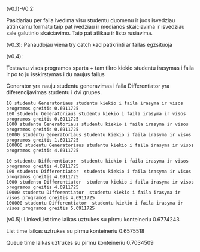  (v0.1)-V0.2:
 
 Pasidariau per faila ivedima visu studentu duomenu ir juos isvedziau atitinkamu formatu taip pat ivedziau ir medianos skaiciavima
 ir isvedziau sale galutinio skaiciavimo. Taip pat atlikau ir listo rusiavima.

 
  (v0.3):
  Panaudojau viena try catch kad patikrinti ar failas egzsituoja
  
  
  (v0.4):
  
  Testavau visos programos sparta + tam tikro kiekio studentu irasymas i faila ir po to ju isskirstymas i du naujus failus
  
  Generator yra nauju studentu generavimas i faila
  Differentiator yra diferencijavimas studentu i dvi grupes.
  ```
10 studentu Generatoriaus studentu kiekio i faila irasyma ir visos programos greitis 0.6911725
100 studentu Generatoriaus studentu kiekio i faila irasyma ir visos programos greitis 0.6911725
1000 studentu Generatoriaus studentu kiekio i faila irasyma ir visos programos greitis 0.6911725
10000 studentu Generatoriaus studentu kiekio i faila irasyma ir visos programos greitis 1.6911725
100000 studentu Generatoriaus studentu kiekio i faila irasyma ir visos programos greitis 4.6911725

10 studentu Differentiator  studentu kiekio i faila irasyma ir visos programos greitis 4.6911725
100 studentu Differentiator  studentu kiekio i faila irasyma ir visos programos greitis 4.6911725
1000 studentu Differentiator  studentu kiekio i faila irasyma ir visos programos greitis 4.6911725
10000 studentu Differentiator  studentu kiekio i faila irasyma ir visos programos greitis 4.6911725
100000 studentu Differentiator  studentu kiekio i faila irasyma ir visos programos greitis 5.6911725
```
  (v0.5):
LinkedList time
laikas uztrukes su pirmu konteineriu 0.6774243

List time
laikas uztrukes su pirmu konteineriu 0.6575518

Queue time
laikas uztrukes su pirmu konteineriu 0.7034509
